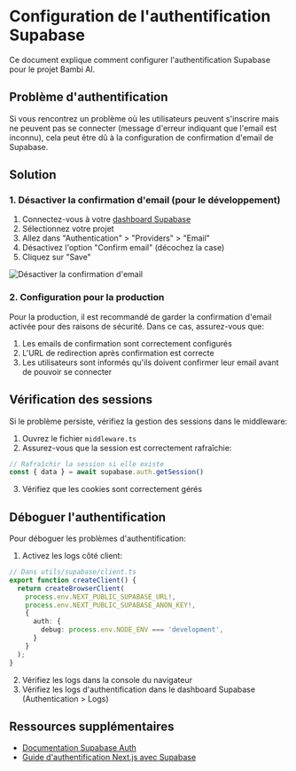 # Configuration de l'authentification Supabase

Ce document explique comment configurer l'authentification Supabase pour le projet Bambi AI.

## Problème d'authentification

Si vous rencontrez un problème où les utilisateurs peuvent s'inscrire mais ne peuvent pas se connecter (message d'erreur indiquant que l'email est inconnu), cela peut être dû à la configuration de confirmation d'email de Supabase.

## Solution

### 1. Désactiver la confirmation d'email (pour le développement)

1. Connectez-vous à votre [dashboard Supabase](https://app.supabase.io)
2. Sélectionnez votre projet
3. Allez dans "Authentication" > "Providers" > "Email"
4. Désactivez l'option "Confirm email" (décochez la case)
5. Cliquez sur "Save"

![Désactiver la confirmation d'email](https://i.imgur.com/example.png)

### 2. Configuration pour la production

Pour la production, il est recommandé de garder la confirmation d'email activée pour des raisons de sécurité. Dans ce cas, assurez-vous que:

1. Les emails de confirmation sont correctement configurés
2. L'URL de redirection après confirmation est correcte
3. Les utilisateurs sont informés qu'ils doivent confirmer leur email avant de pouvoir se connecter

## Vérification des sessions

Si le problème persiste, vérifiez la gestion des sessions dans le middleware:

1. Ouvrez le fichier `middleware.ts`
2. Assurez-vous que la session est correctement rafraîchie:

```typescript
// Rafraîchir la session si elle existe
const { data } = await supabase.auth.getSession()
```

3. Vérifiez que les cookies sont correctement gérés

## Déboguer l'authentification

Pour déboguer les problèmes d'authentification:

1. Activez les logs côté client:

```typescript
// Dans utils/supabase/client.ts
export function createClient() {
  return createBrowserClient(
    process.env.NEXT_PUBLIC_SUPABASE_URL!,
    process.env.NEXT_PUBLIC_SUPABASE_ANON_KEY!,
    {
      auth: {
        debug: process.env.NODE_ENV === 'development',
      }
    }
  );
}
```

2. Vérifiez les logs dans la console du navigateur
3. Vérifiez les logs d'authentification dans le dashboard Supabase (Authentication > Logs)

## Ressources supplémentaires

- [Documentation Supabase Auth](https://supabase.com/docs/guides/auth)
- [Guide d'authentification Next.js avec Supabase](https://supabase.com/docs/guides/auth/auth-helpers/nextjs)
